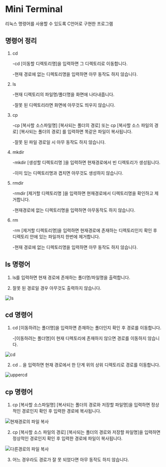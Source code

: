 # Mini Terminal
리눅스 명령어를 사용할 수 있도록 C언어로 구현한 프로그램

## 명령어 정리

1. cd
 
   -cd [이동할 디렉토리명]을 입력하면 그 디렉토리로 이동합니다.
   
   -현재 경로에 없는 디렉토리명을 입력하면 아무 동작도 하지 않습니다.
  
2. ls 
 
   -현재 디렉토리의 파일명/폴더명을 화면에 나타내줍니다.
 
   -잘못 된 디렉토리라면 화면에 아무것도 띄우지 않습니다.
 
3. cp 
 
   -cp [복사할 소스파일명] [복사되는 폴더의 경로] 또는 cp [복사할 소스 파일의 경로] [복사되는 폴더의 경로] 를 입력하면 똑같은 파일이 복사됩니다.
 
   -잘못 된 파일 경로일 시 아무 동작도 하지 않습니다.
 
4. mkdir
 
    -mkdir [생성할 디렉토리명 ]을 입력하면 현재경로에서 빈 디렉토리가 생성됩니다.
  
    -이미 있는 디렉토리명과 겹치면 아무것도 생성하지 않습니다.
 
5. rmdir
  
    -rmdir [제거할 디렉토리명 ]을 입력하면 현재경로에서 디렉토리명을 확인하고 제거합니다.
  
    -현재경로에 없는 디렉토리명을 입력하면 아무동작도 하지 않습니다.
 
 6. rm
 
    -rm [제거할 디렉토리명]을 입력하면 현재경로에 존재하는 디렉토리인지 확인 후 디렉토리 안에 있는 파일까지 한번에 제거합니다.
    
    -현재 경로에 없는 디렉토리명을 입력하면 아무 동작도 하지 않습니다.
 
## ls 명령어
1. ls를 입력하면 현재 경로에 존재하는 폴더명/파일명을 출력합니다.

2. 잘못 된 경로일 경우 아무것도 출력하지 않습니다.

![ls](https://user-images.githubusercontent.com/66424045/91551976-fe8f6300-e965-11ea-9c6e-b54e0c2179da.PNG)

 ## cd 명령어

 1. cd [이동하려는 폴더명]을 입력하면 존재하는 폴더인지 확인 후 경로를 이동합니다.

      -[이동하려는 폴더명]이 현재 디렉토리에 존재하지 않으면 경로를 이동하지 않습니다.
   
![cd](https://user-images.githubusercontent.com/66424045/91552378-aa38b300-e966-11ea-8954-249b1aefc708.PNG)



2. cd .. 을 입력하면 현재 경로에서 한 단계 위의 상위 디렉토리로 경로를 이동합니다.
  
 
![uppercd](https://user-images.githubusercontent.com/66424045/91552495-df450580-e966-11ea-82e7-29fd55b040cf.PNG)




## cp 명령어

1. cp [복사할 소스파일명] [복사되는 폴더의 경로와 저장할 파일명]을 입력하면   정상적인 경로인지 확인 후 입력한 경로에 복사됩니다.

![현재경로의 파일 복사](https://user-images.githubusercontent.com/66424045/91271575-5dfa4100-e7b5-11ea-8456-08a8f2c41ed3.PNG  "현재경로의 파일복사")



2.  cp [복사할 소스 파일의 경로] [복사되는 폴더의 경로와 저장할 파일명]을 입력하면 정상적인 경로인지 확인 후 입력한 경로에 파일이 복사됩니다.


![다른경로의 파일 복사](https://user-images.githubusercontent.com/66424045/91271034-86ce0680-e7b4-11ea-97a6-6db47a54e968.PNG "다른경로의 파일 복사")

3. 어느 경우라도 경로가 잘 못 되었다면 아무 동작도 하지 않습니다.


<!--stackedit_data:
eyJoaXN0b3J5IjpbLTg4NTg2MjU0NCwtMTEwMjAxNzA2Niw2MD
QyNDYxNSw2MzUwMzUyMTEsMTYxNzU4ODQ0MiwtMTM3MzY5NTE0
MF19
-->